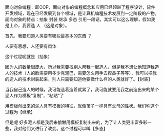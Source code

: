 面向对象编程：即OOP，面向对象的编程概念和应用已经超越了程序设计，软件开发领域，现在已经发展到各个领域，是计算机编程技术发展到一定阶段的产物。
面向对象的特点：抽象 封装 继承 多态
引用一段话，其实可以这么理解，假如我是上帝，我要造 人 （这是对象）。

首先，我要知道人类要有哪些最基本的东西 ？

人要有思想，人还要有肉体

这个过程呢就是（抽象）

因为人的数量很庞大，所以我需要找别人帮我一起造人，但是我不想让他知道我造人的技术（人的脸需要用多少克泥巴，需要怎么用手去捏鼻子等等），我可以把我的造人的技术封装起来，别人只需要知道他要做什么样的人类就好了。【封装】

当我自己造人的时候，我可能造着造着就累了，我可能就要用我之前造出来的某个泥人作为模板“复制”，“粘贴”了

用模板创出来的泥人具有模板的特征，就像孩子一样具有父母的性状。我们称这个过程为【继承】

但是呢 好多泥人都是我后来偷懒用模板复制出来的，为了让人类更丰富多彩一些，我对他们又进行了改变。这个过程可以叫【多态】